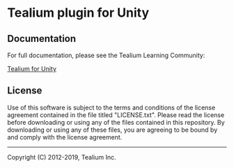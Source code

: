 # Tealium plugin for Unity

## Documentation

For full documentation, please see the Tealium Learning Community:

[Tealium for Unity](https://docs.tealium.com/)

## License

Use of this software is subject to the terms and conditions of the license agreement contained in the file titled "LICENSE.txt". Please read the license before downloading or using any of the files contained in this repository. By downloading or using any of these files, you are agreeing to be bound by and comply with the license agreement.

---
Copyright (C) 2012-2019, Tealium Inc.
